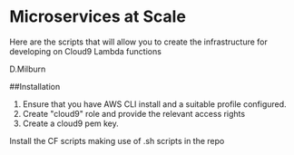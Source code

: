 # Microservices at Scale

Here are the scripts that will allow you to create the infrastructure for developing on Cloud9 Lambda functions

D.Milburn

##Installation
1. Ensure that you have AWS CLI install and a suitable profile configured.
2. Create "cloud9" role and provide the relevant access rights
3. Create a cloud9 pem key.

Install the CF scripts making use of .sh scripts in the repo